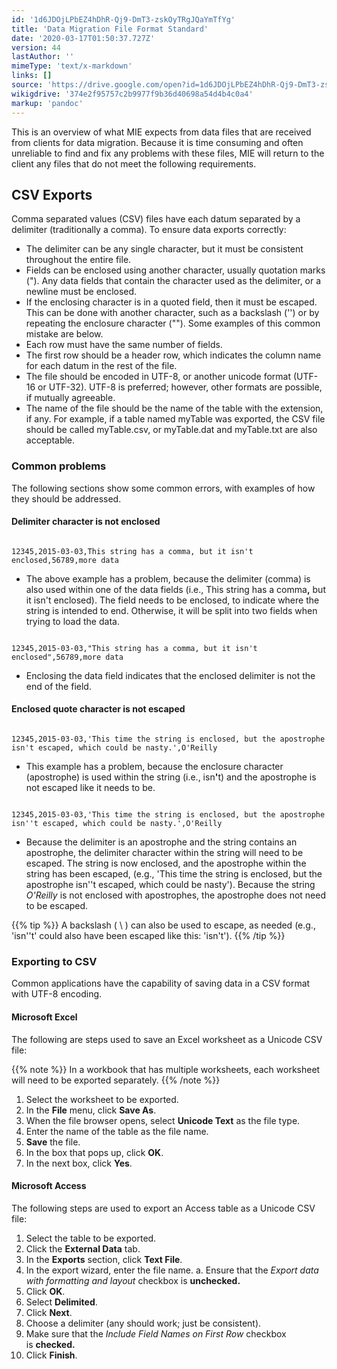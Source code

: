 ```yaml
---
id: '1d6JDOjLPbEZ4hDhR-Qj9-DmT3-zskOyTRgJQaYmTfYg'
title: 'Data Migration File Format Standard'
date: '2020-03-17T01:50:37.727Z'
version: 44
lastAuthor: ''
mimeType: 'text/x-markdown'
links: []
source: 'https://drive.google.com/open?id=1d6JDOjLPbEZ4hDhR-Qj9-DmT3-zskOyTRgJQaYmTfYg'
wikigdrive: '374e2f95757c2b9977f9b36d40698a54d4b4c0a4'
markup: 'pandoc'
---
```

This is an overview of what MIE expects from data files that are received from clients for data migration. Because it is time consuming and often unreliable to find and fix any problems with these files, MIE will return to the client any files that do not meet the following requirements.

## CSV Exports

Comma separated values (CSV) files have each datum separated by a delimiter (traditionally a comma). To ensure data exports correctly:

* The delimiter can be any single character, but it must be consistent throughout the entire file.
* Fields can be enclosed using another character, usually quotation marks ("). Any data fields that contain the character used as the delimiter, or a newline must be enclosed.
* If the enclosing character is in a quoted field, then it must be escaped. This can be done with another character, such as a backslash ('\') or by repeating the enclosure character (""). Some examples of this common mistake are below.
* Each row must have the same number of fields.
* The first row should be a header row, which indicates the column name for each datum in the rest of the file.
* The file should be encoded in UTF-8, or another unicode format (UTF-16 or UTF-32). UTF-8 is preferred; however, other formats are possible, if mutually agreeable.
* The name of the file should be the name of the table with the extension, if any. For example, if a table named myTable was exported, the CSV file should be called myTable.csv, or myTable.dat and myTable.txt are also acceptable.

### Common problems

The following sections show some common errors, with examples of how they should be addressed.

#### Delimiter character is not enclosed

```

12345,2015-03-03,This string has a comma, but it isn't enclosed,56789,more data
```

* The above example has a problem, because the delimiter (comma) is also used within one of the data fields (i.e., This string has a comma<strong>,</strong> but it isn't enclosed). The field needs to be enclosed, to indicate where the string is intended to end. Otherwise, it will be split into two fields when trying to load the data.
```

12345,2015-03-03,"This string has a comma, but it isn't enclosed",56789,more data

```

* Enclosing the data field indicates that the enclosed delimiter is not the end of the field.

#### Enclosed quote character is not escaped

```

12345,2015-03-03,'This time the string is enclosed, but the apostrophe isn't escaped, which could be nasty.',O'Reilly

```

* This example has a problem, because the enclosure character (apostrophe) is used within the string (i.e., isn<strong>'</strong>t) and the apostrophe is not escaped like it needs to be.
```

12345,2015-03-03,'This time the string is enclosed, but the apostrophe isn''t escaped, which could be nasty.',O'Reilly

```

* Because the delimiter is an apostrophe and the string contains an apostrophe, the delimiter character within the string will need to be escaped. The string is now enclosed, and the apostrophe within the string has been escaped, (e.g., 'This time the string is enclosed, but the apostrophe isn''t escaped, which could be nasty'). Because the string <em>O'Reilly</em> is not enclosed with apostrophes, the apostrophe does not need to be escaped. 

{{% tip %}}
A backslash ( \ ) can also be used to escape, as needed (e.g., 'isn''t' could also have been escaped like this: 'isn\'t').
{{% /tip %}}

### Exporting to CSV

Common applications have the capability of saving data in a CSV format with UTF-8 encoding.

#### Microsoft Excel

The following are steps used to save an Excel worksheet as a Unicode CSV file:

{{% note %}}
In a workbook that has multiple worksheets, each worksheet will need to be exported separately.
{{% /note %}}

1. Select the worksheet to be exported.
2. In the <strong>File</strong> menu, click <strong>Save As</strong>.
3. When the file browser opens, select <strong>Unicode Text</strong> as the file type.
4. Enter the name of the table as the file name.
5. <strong>Save</strong> the file.
6. In the box that pops up, click <strong>OK</strong>.
7. In the next box, click <strong>Yes</strong>.

#### Microsoft Access

The following steps are used to export an Access table as a Unicode CSV file:

1. Select the table to be exported.
2. Click the <strong>External Data</strong> tab.
3. In the <strong>Exports</strong> section, click <strong>Text File</strong>.
4. In the export wizard, enter the file name.
    a.  Ensure that the <em>Export data with formatting and layout</em> checkbox is <strong>unchecked.</strong>
5. Click <strong>OK</strong>.
6. Select <strong>Delimited</strong>.
7. Click <strong>Next</strong>.
8. Choose a delimiter (any should work; just be consistent).
9. Make sure that the <em>Include Field Names on First Row</em> checkbox is <strong>checked.</strong>
10. Click <strong>Finish</strong>.
